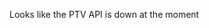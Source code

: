 <!-- slug: 2017/02/19/2 -->
<!-- published: 2017-02-19T21:23:04.845Z -->

Looks like the PTV API is down at the moment